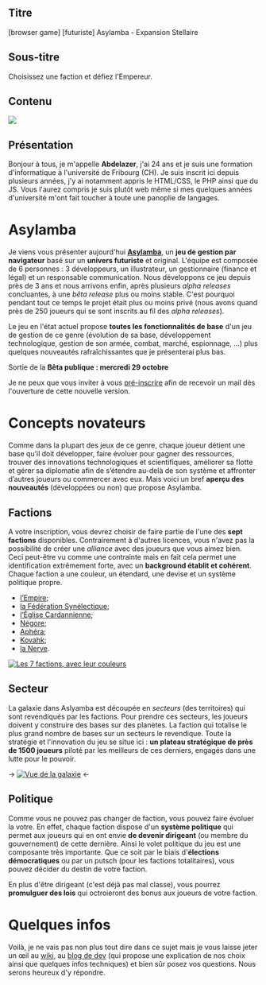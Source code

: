 Titre
-----

[browser game] [futuriste] Asylamba - Expansion Stellaire

Sous-titre
----------

Choisissez une faction et défiez l'Empereur.

Contenu
-------

![](http://asylamba.com/public/media/files/sources/asylamba.png)

## Présentation

Bonjour à tous, je m'appelle **Abdelazer**, j'ai 24 ans et je suis une formation d'informatique à l'université de Fribourg (CH). Je suis inscrit ici depuis plusieurs années, j'y ai notamment appris le HTML/CSS, le PHP ainsi que du JS. Vous l'aurez compris je suis plutôt web même si mes quelques années d'université m'ont fait toucher à toute une panoplie de langages.


# Asylamba


Je viens vous présenter aujourd'hui **[Asylamba](http://asylamba.com/#jeu)**, un **jeu de gestion par navigateur** basé sur un **univers futuriste** et original. L'équipe est composée de 6 personnes : 3 développeurs, un illustrateur, un gestionnaire (finance et légal) et un responsable communication. Nous développons ce jeu depuis près de 3 ans et nous arrivons enfin, après plusieurs *alpha releases* concluantes, à une *bêta release* plus ou moins stable. C'est pourquoi pendant tout ce temps le projet était plus ou moins privé (nous avons quand près de 250 joueurs qui se sont inscrits au fil des *alpha releases*).

Le jeu en l'état actuel propose **toutes les fonctionnalités de base** d'un jeu de gestion de ce genre (évolution de sa base, développement technologique, gestion de son armée, combat, marché, espionnage, ...) plus quelques nouveautés rafraîchissantes que je présenterai plus bas.

Sortie de la **Bêta publique : mercredi 29 octobre**

Je ne peux que vous inviter à vous [pré-inscrire](http://asylamba.com/) afin de recevoir un mail dès l'ouverture de cette nouvelle version.


# Concepts novateurs


Comme dans la plupart des jeux de ce genre, chaque joueur détient une base qu’il doit développer, faire évoluer pour gagner des ressources, trouver des innovations technologiques et scientifiques, améliorer sa flotte et gérer sa diplomatie afin de s’étendre au-delà de son système et affronter d’autres joueurs ou commercer avec eux. Mais voici un bref **aperçu des nouveautés** (développées ou non) que propose Asylamba.


## Factions


A votre inscription, vous devrez choisir de faire partie de l'une des **sept factions** disponibles. Contrairement à d'autres licences, vous n'avez pas la possibilité de créer une *alliance* avec des joueurs que vous aimez bien. Ceci peut-être vu comme une contrainte mais en fait cela permet une identification extrêmement forte, avec un **background établit et cohérent**. Chaque faction a une couleur, un étendard, une devise et un système politique propre.

- [l’Empire](http://asylamba.com/wiki/page-3/ordre-imperial);
- [la Fédération Synélectique](http://asylamba.com/wiki/page-9/marche-de-synelle);
- [l’Église Cardannienne](http://asylamba.com/wiki/page-6/marche-de-cardan);
- [Négore](http://asylamba.com/wiki/page-5/province-de-negora);
- [Aphéra](http://asylamba.com/wiki/page-8/province-d-aphera);
- [Kovahk](http://asylamba.com/wiki/page-4/province-de-kovahk);
- [la Nerve](http://asylamba.com/wiki/page-7/province-de-nerve).

[![Les 7 factions, avec leur couleurs](http://asylamba.com/public/media/files/sources/all.jpg)](http://asylamba.com)


## Secteur


La galaxie dans Aslyamba est découpée en *secteurs* (des territoires) qui sont revendiqués par les factions. Pour prendre ces secteurs, les joueurs doivent y construire des bases sur des planètes. La faction qui totalise le plus grand nombre de bases sur un secteurs le revendique. Toute la stratégie et l'innovation du jeu se situe ici : **un plateau stratégique de près de 1500 joueurs** piloté par les meilleurs de ces derniers, engagés dans une lutte pour le pouvoir.

-> [![Vue de la galaxie](http://asylamba.com/public/media/files/sources/secteur.jpg)](http://asylamba.com) <-


## Politique


Comme vous ne pouvez pas changer de faction, vous pouvez faire évoluer la votre. En effet, chaque faction dispose d'un **système politique** qui permet aux joueurs qui en ont envie **de devenir dirigeant** (ou membre du gouvernement) de cette dernière. Ainsi le volet politique du jeu est une composante très importante. Que ce soit par le biais d'**élections démocratiques** ou par un putsch (pour les factions totalitaires), vous pouvez décider du destin de votre faction.

En plus d'être dirigeant (c'est déjà pas mal classe), vous pourrez **promulguer des lois** qui octroieront des bonus aux joueurs de votre faction.


# Quelques infos


Voilà, je ne vais pas non plus tout dire dans ce sujet mais je vous laisse jeter un œil au [wiki](http://asylamba.com/wiki), au [blog de dev](http://asylamba.com/blog) (qui propose une explication de nos choix ainsi que quelques infos techniques) et bien sûr posez vos questions. Nous serons heureux d'y répondre.